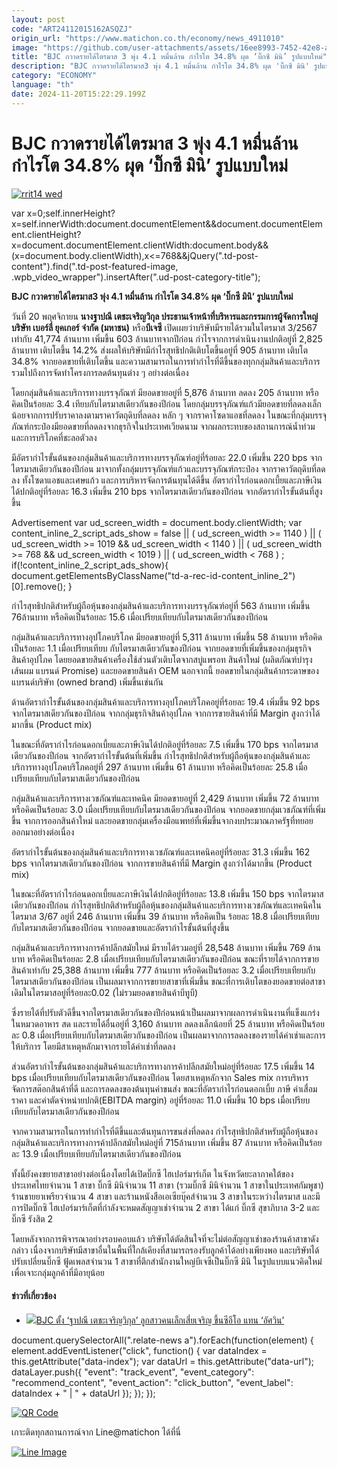 ```yaml
---
layout: post
code: "ART24112015162ASQZJ"
origin_url: "https://www.matichon.co.th/economy/news_4911010"
image: "https://github.com/user-attachments/assets/16ee8993-7452-42e8-adfa-c2215fc4332f"
title: "BJC กวาดรายได้ไตรมาส 3 พุ่ง 4.1 หมื่นล้าน กำไรโต 34.8% ผุด ‘บิ๊กซี มินิ’ รูปแบบใหม่"
description: "BJC กวาดรายได้ไตรมาส3 พุ่ง 4.1 หมื่นล้าน กำไรโต 34.8% ผุด 'บิ๊กซี มินิ' รูปแบบใหม่ บิ๊กซี"
category: "ECONOMY"
language: "th"
date: 2024-11-20T15:22:29.199Z
---
```


# BJC กวาดรายได้ไตรมาส 3 พุ่ง 4.1 หมื่นล้าน กำไรโต 34.8% ผุด ‘บิ๊กซี มินิ’ รูปแบบใหม่

[![](https://www.matichon.co.th/wp-content/uploads/2024/11/rrit14-wed.jpg "rrit14 wed")](https://www.matichon.co.th/wp-content/uploads/2024/11/rrit14-wed.jpg)

var x=0;self.innerHeight?x=self.innerWidth:document.documentElement&&document.documentElement.clientHeight?x=document.documentElement.clientWidth:document.body&&(x=document.body.clientWidth),x<=768&&jQuery(".td-post-content").find(".td-post-featured-image, .wpb\_video\_wrapper").insertAfter(".ud-post-category-title");

**BJC กวาดรายได้ไตรมาส3 พุ่ง 4.1 หมื่นล้าน กำไรโต 34.8% ผุด ‘บิ๊กซี มินิ’ รูปแบบใหม่**

วันที่ 20 พฤศจิกายน **นางฐาปณี เตชะเจริญวิกุล ประธานเจ้าหน้าที่บริหารและกรรมการผู้จัดการใหญ่ บริษัท เบอร์ลี่ ยุคเกอร์ จำกัด (มหาชน)** หรือ**บีเจซี** เปิดเผยว่าบริษัทมีรายได้รวมในไตรมาส 3/2567 เท่ากับ 41,774 ล้านบาท เพิ่มขึ้น 603 ล้านบาทจากปีก่อน กำไรจากการดำเนินงานปกติอยู่ที่ 2,825 ล้านบาท เติบโตขึ้น 14.2% ส่งผลให้บริษัทมีกำไรสุทธิปกติเติบโตขึ้นอยู่ที่ 905 ล้านบาท เติบโต 34.8% จากยอดขายที่เติบโตขึ้น และความสามารถในการทำกำไรที่ดีขึ้นของทุกกลุ่มสินค้าและบริการ รวมไปถึงการจัดทำโครงการลดต้นทุนต่าง ๆ อย่างต่อเนื่อง

โดยกลุ่มสินค้าและบริการทางบรรจุภัณฑ์ มียอดขายอยู่ที่ 5,876 ล้านบาท ลดลง 205 ล้านบาท หรือคิดเป็นร้อยละ 3.4 เทียบกับไตรมาสเดียวกันของปีก่อน โดยกลุ่มบรรจุภัณฑ์แก้วมียอดขายที่ลดลงเล็กน้อยจากการปรับราคาลงตามราคาวัตถุดิบที่ลดลง หลัก ๆ จากราคาโซดาแอชที่ลดลง ในขณะที่กลุ่มบรรจุภัณฑ์กระป๋องมียอดขายที่ลดลงจากธุรกิจในประเทศเวียดนาม จากผลกระทบของสถานการณ์น้ำท่วมและการบริโภคที่ชะลอตัวลง

มีอัตรากำไรขั้นต้นของกลุ่มสินค้าและบริการทางบรรจุภัณฑ์อยู่ที่ร้อยละ 22.0 เพิ่มขึ้น 220 bps จากไตรมาสเดียวกันของปีก่อน มาจากทั้งกลุ่มบรรจุภัณฑ์แก้วและบรรจุภัณฑ์กระป๋อง จากราคาวัตถุดิบที่ลดลง ทั้งโซดาแอชและเศษแก้ว และการบริหารจัดการต้นทุนได้ดีขึ้น อัตรากำไรก่อนดอกเบี้ยและภาษีเงินได้ปกติอยู่ที่ร้อยละ 16.3 เพิ่มขึ้น 210 bps จากไตรมาสเดียวกันของปีก่อน จากอัตรากำไรขั้นต้นที่สูงขึ้น

Advertisement var ud\_screen\_width = document.body.clientWidth; var content\_inline\_2\_script\_ads\_show = false || ( ud\_screen\_width >= 1140 ) || ( ud\_screen\_width >= 1019 && ud\_screen\_width < 1140 ) || ( ud\_screen\_width >= 768 && ud\_screen\_width < 1019 ) || ( ud\_screen\_width < 768 ) ; if(!content\_inline\_2\_script\_ads\_show){ document.getElementsByClassName("td-a-rec-id-content\_inline\_2")\[0\].remove(); }

กำไรสุทธิปกติสำหรับผู้ถือหุ้นของกลุ่มสินค้าและบริการทางบรรจุภัณฑ์อยู่ที่ 563 ล้านบาท เพิ่มขึ้น 76ล้านบาท หรือคิดเป็นร้อยละ 15.6 เมื่อเปรียบเทียบกับไตรมาสเดียวกันของปีก่อน

กลุ่มสินค้าและบริการทางอุปโภคบริโภค มียอดขายอยู่ที่ 5,311 ล้านบาท เพิ่มขึ้น 58 ล้านบาท หรือคิดเป็นร้อยละ 1.1 เมื่อเปรียบเทียบ กับไตรมาสเดียวกันของปีก่อน จากยอดขายที่เพิ่มขึ้นของกลุ่มธุรกิจสินค้าอุปโภค โดยยอดขายสินค้าเครื่องใช้ส่วนตัวเติบโตจากสบู่แพรอท สินค้าใหม่ (ผลิตภัณฑ์บำรุงเส้นผม แบรนด์ Promise) และยอดขายสินค้า OEM นอกจากนี้ ยอดขายในกลุ่มสินค้ากระดาษของแบรนด์บริษัท (owned brand) เพิ่มขึ้นเช่นกัน

ด้านอัตรากำไรขั้นต้นของกลุ่มสินค้าและบริการทางอุปโภคบริโภคอยู่ที่ร้อยละ 19.4 เพิ่มขึ้น 92 bps จากไตรมาสเดียวกันของปีก่อน จากกลุ่มธุรกิจสินค้าอุปโภค จากการขายสินค้าที่มี Margin สูงกว่าได้มากขึ้น (Product mix)

ในขณะที่อัตรากำไรก่อนดอกเบี้ยและภาษีเงินได้ปกติอยู่ที่ร้อยละ 7.5 เพิ่มขึ้น 170 bps จากไตรมาสเดียวกันของปีก่อน จากอัตรากำไรขั้นต้นที่เพิ่มขึ้น กำไรสุทธิปกติสำหรับผู้ถือหุ้นของกลุ่มสินค้าและบริการทางอุปโภคบริโภคอยู่ที่ 297 ล้านบาท เพิ่มขึ้น 61 ล้านบาท หรือคิดเป็นร้อยละ 25.8 เมื่อเปรียบเทียบกับไตรมาสเดียวกันของปีก่อน

กลุ่มสินค้าและบริการทางเวชภัณฑ์และเทคนิค มียอดขายอยู่ที่ 2,429 ล้านบาท เพิ่มขึ้น 72 ล้านบาท หรือคิดเป็นร้อยละ 3.0 เมื่อเปรียบเทียบกับไตรมาสเดียวกันของปีก่อน จากยอดขายกลุ่มเวชภัณฑ์ที่เพิ่มขึ้น จากการออกสินค้าใหม่ และยอดขายกลุ่มเครื่องมือแพทย์ที่เพิ่มขึ้นจากงบประมาณภาครัฐที่ทยอยออกมาอย่างต่อเนื่อง

อัตรากำไรขั้นต้นของกลุ่มสินค้าและบริการทางเวชภัณฑ์และเทคนิคอยู่ที่ร้อยละ 31.3 เพิ่มขึ้น 162 bps จากไตรมาสเดียวกันของปีก่อน จากการขายสินค้าที่มี Margin สูงกว่าได้มากขึ้น (Product mix)

ในขณะที่อัตรากำไรก่อนดอกเบี้ยและภาษีเงินได้ปกติอยู่ที่ร้อยละ 13.8 เพิ่มขึ้น 150 bps จากไตรมาสเดียวกันของปีก่อน กำไรสุทธิปกติสำหรับผู้ถือหุ้นของกลุ่มสินค้าและบริการทางเวชภัณฑ์และเทคนิคในไตรมาส 3/67 อยู่ที่ 246 ล้านบาท เพิ่มขึ้น 39 ล้านบาท หรือคิดเป็น ร้อยละ 18.8 เมื่อเปรียบเทียบกับไตรมาสเดียวกันของปีก่อน จากยอดขายและอัตรากำไรขั้นต้นที่สูงขึ้น

กลุ่มสินค้าและบริการทางการค้าปลีกสมัยใหม่ มีรายได้รวมอยู่ที่ 28,548 ล้านบาท เพิ่มขึ้น 769 ล้านบาท หรือคิดเป็นร้อยละ 2.8 เมื่อเปรียบเทียบกับไตรมาสเดียวกันของปีก่อน ขณะที่รายได้จากการขายสินค้าเท่ากับ 25,388 ล้านบาท เพิ่มขึ้น 777 ล้านบาท หรือคิดเป็นร้อยละ 3.2 เมื่อเปรียบเทียบกับไตรมาสเดียวกันของปีก่อน เป็นผลมาจากการขยายสาขาที่เพิ่มขึ้น ขณะที่การเติบโตของยอดขายต่อสาขาเดิมในไตรมาสอยู่ที่ร้อยละ0.02 (ไม่รวมยอดขายสินค้าบีทูบี)

ซึ่งรายได้ที่ปรับตัวดีขึ้นจากไตรมาสเดียวกันของปีก่อนหน้าเป็นผลมาจากผลการดำเนินงานที่แข็งแกร่งในหมวดอาหาร สด และรายได้อื่นอยู่ที่ 3,160 ล้านบาท ลดลงเล็กน้อยที่ 25 ล้านบาท หรือคิดเป็นร้อยละ 0.8 เมื่อเปรียบเทียบกับไตรมาสเดียวกันของปีก่อน เป็นผลมาจากการลดลงของรายได้ค่าเช่าและการให้บริการ โดยมีสาเหตุหลักมาจากรายได้ค่าเช่าที่ลดลง

ส่วนอัตรากำไรขั้นต้นของกลุ่มสินค้าและบริการทางการค้าปลีกสมัยใหม่อยู่ที่ร้อยละ 17.5 เพิ่มขึ้น 14 bps เมื่อเปรียบเทียบกับไตรมาสเดียวกันของปีก่อน โดยสาเหตุหลักจาก Sales mix การบริหารจัดการสต๊อกสินค้าที่ดี และการลดลงของต้นทุนค่าขนส่ง ขณะที่อัตรากำไรก่อนดอกเบี้ย ภาษี ค่าเสื่อมราคา และค่าตัดจำหน่ายปกติ(EBITDA margin) อยู่ที่ร้อยละ 11.0 เพิ่มขึ้น 10 bps เมื่อเปรียบเทียบกับไตรมาสเดียวกันของปีก่อน

จากความสามารถในการทำกำไรที่ดีขึ้นและต้นทุนการขนส่งที่ลดลง กำไรสุทธิปกติสำหรับผู้ถือหุ้นของกลุ่มสินค้าและบริการทางการค้าปลีกสมัยใหม่อยู่ที่ 715ล้านบาท เพิ่มขึ้น 87 ล้านบาท หรือคิดเป็นร้อยละ 13.9 เมื่อเปรียบเทียบกับไตรมาสเดียวกันของปีก่อน

ทั้งนี้ยังคงขยายสาขาอย่างต่อเนื่องโดยได้เปิดบิ๊กซี ไฮเปอร์มาร์เก็ต ในจังหวัดยะลาภาคใต้ของประเทศไทยจำนวน 1 สาขา บิ๊กซี มินิจำนวน 11 สาขา (รวมบิ๊กซี มินิจำนวน 1 สาขาในประเทศกัมพูชา) ร้านขายยาเพรียวจำนวน 4 สาขา และร้านหนังสือเอเซียบุ๊คส์จำนวน 3 สาขาในระหว่างไตรมาส และมีการปิดบิ๊กซิ ไฮเปอร์มาร์เก็ตที่กำลังจะหมดสัญญาเช่าจำนวน 2 สาขา ได้แก่ บิ๊กซี สุขาภิบาล 3-2 และบิ๊กซี รังสิต 2

โดยหลังจากการพิจารณาอย่างรอบคอบแล้ว บริษัทได้ตัดสินใจที่จะไม่ต่อสัญญาเช่าของร้านค้าสาขาดังกล่าว เนื่องจากบริษัทมีสาขาอื่นในพื้นที่ใกล้เคียงที่สามารถรองรับลูกค้าได้อย่างเพียงพอ และบริษัทได้ปรับเปลี่ยนบิ๊กซี ฟู้ดเพลสจำนวน 1 สาขาที่ตึกสำนักงานใหญ่บีเจซีเป็นบิ๊กซี มินิ ในรูปแบบแนวคิดใหม่เพื่อเจาะกลุ่มลูกค้าที่มีอายุน้อย

#### ข่าวที่เกี่ยวข้อง

*   [![](https://www.matichon.co.th/wp-content/uploads/2023/03/ขนาดเว็บซีอีโอหญิง132.jpg)BJC ตั้ง ‘ฐาปณี เตชะเจริญวิกุล’ ลูกสาวคนเล็กเสี่ยเจริญ ขึ้นซีอีโอ แทน ‘อัศวิน’](https://www.matichon.co.th/economy/news_3897659)

document.querySelectorAll(".relate-news a").forEach(function(element) { element.addEventListener("click", function() { var dataIndex = this.getAttribute("data-index"); var dataUrl = this.getAttribute("data-url"); dataLayer.push({ "event": "track\_event", "event\_category": "recommend\_content", "event\_action": "click\_button", "event\_label": dataIndex + " | " + dataUrl }); }); });

[![QR Code](https://www.matichon.co.th/wp-content/uploads/2023/07/wob1371z.jpg)](https://lin.ee/ht0nDxX)

เกาะติดทุกสถานการณ์จาก Line@matichon ได้ที่นี่

[![Line Image](https://www.matichon.co.th/wp-content/uploads/2023/07/th.png)](https://lin.ee/ht0nDxX)